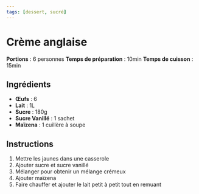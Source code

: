 ```yaml
---
tags: [dessert, sucré]
---
```


# Crème anglaise

**Portions** : 6 personnes
**Temps de préparation** : 10min
**Temps de cuisson** : 15min

## Ingrédients

- **Œufs** : 6
- **Lait** : 1L
- **Sucre** : 180g
- **Sucre Vanillé** : 1 sachet
- **Maïzena** : 1 cuillère à soupe

## Instructions

1. Mettre les jaunes dans une casserole
2. Ajouter sucre et sucre vanillé
3. Mélanger pour obtenir un mélange crémeux
4. Ajouter maïzena
5. Faire chauffer et ajouter le lait petit à petit tout en remuant
